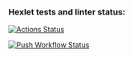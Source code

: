 ### Hexlet tests and linter status:
[![Actions Status](https://github.com/arny-tiger/devops-for-programmers-project-74/actions/workflows/hexlet-check.yml/badge.svg)](https://github.com/arny-tiger/devops-for-programmers-project-74/actions)

[![Push Workflow Status](https://github.com/arny-tiger/devops-for-programmers-project-74/actions/workflows/push.yml/badge.svg)](https://github.com/arny-tiger/devops-for-programmers-project-74/actions)